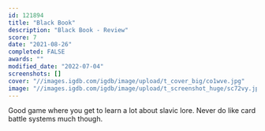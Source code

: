 ```yaml
---
id: 121894
title: "Black Book"
description: "Black Book - Review"
score: 7
date: "2021-08-26"
completed: FALSE
awards: ""
modified_date: "2022-07-04"
screenshots: []
cover: "//images.igdb.com/igdb/image/upload/t_cover_big/co1wve.jpg"
image: "//images.igdb.com/igdb/image/upload/t_screenshot_huge/sc72vy.jpg"
---
```

Good game where you get to learn a lot about slavic lore. Never do like card battle systems much though.